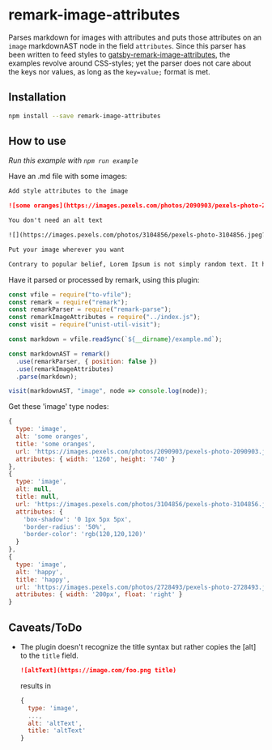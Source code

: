 # remark-image-attributes

Parses markdown for images with attributes and puts those attributes on an `image` markdownAST node in the field `attributes`. Since this parser has been written to feed styles to [gatsby-remark-image-attributes](https://github.com/rbeer/gatsby-remark-image-attributes.git), the examples revolve around CSS-styles; yet the parser does not care about the keys nor values, as long as the `key=value;` format is met.

## Installation

```bash
npm install --save remark-image-attributes
```

## How to use

_Run this example with `npm run example`_

Have an .md file with some images:

```md
Add style attributes to the image

![some oranges](https://images.pexels.com/photos/2090903/pexels-photo-2090903.jpeg?auto=compress&cs=tinysrgb&dpr=3&h=750&w=1260#width=1260;height=740)

You don't need an alt text

![](https://images.pexels.com/photos/3104856/pexels-photo-3104856.jpeg?auto=compress&cs=tinysrgb&dpr=3&h=750&w=1260#box-shadow=0 1px 5px 5px;border-radius=50%;border-color=rgb(120,120,120))

Put your image wherever you want

Contrary to popular belief, Lorem Ipsum is not simply random text. It has roots in a piece of classical Latin literature from 45 BC, making it over 2000 years old. Richard McClintock, a Latin professor at ![happy](https://images.pexels.com/photos/2728493/pexels-photo-2728493.jpeg?auto=compress&cs=tinysrgb&dpr=2&h=650&w=940#width=200px;float=right) Hampden-Sydney College in Virginia, looked up one of the more obscure Latin words, consectetur, from a Lorem Ipsum passage, and going through the cites of the word in classical literature, discovered the undoubtable source. Lorem Ipsum comes from sections 1.10.32 and 1.10.33 of "de Finibus Bonorum et Malorum" (The Extremes of Good and Evil) by Cicero, written in 45 BC. This book is a treatise on the theory of ethics, very popular during the Renaissance. The first line of Lorem Ipsum, "Lorem ipsum dolor sit amet..", comes from a line in section 1.10.32
```

Have it parsed or processed by remark, using this plugin:

```js
const vfile = require("to-vfile");
const remark = require("remark");
const remarkParser = require("remark-parse");
const remarkImageAttributes = require("../index.js");
const visit = require("unist-util-visit");

const markdown = vfile.readSync(`${__dirname}/example.md`);

const markdownAST = remark()
  .use(remarkParser, { position: false })
  .use(remarkImageAttributes)
  .parse(markdown);

visit(markdownAST, "image", node => console.log(node));
```

Get these 'image' type nodes:

```js
{
  type: 'image',
  alt: 'some oranges',
  title: 'some oranges',
  url: 'https://images.pexels.com/photos/2090903/pexels-photo-2090903.jpeg?auto=compress&cs=tinysrgb&dpr=3&h=750&w=1260',
  attributes: { width: '1260', height: '740' }
},
{
  type: 'image',
  alt: null,
  title: null,
  url: 'https://images.pexels.com/photos/3104856/pexels-photo-3104856.jpeg?auto=compress&cs=tinysrgb&dpr=3&h=750&w=1260',
  attributes: {
    'box-shadow': '0 1px 5px 5px',
    'border-radius': '50%',
    'border-color': 'rgb(120,120,120)'
  }
},
{
  type: 'image',
  alt: 'happy',
  title: 'happy',
  url: 'https://images.pexels.com/photos/2728493/pexels-photo-2728493.jpeg?auto=compress&cs=tinysrgb&dpr=2&h=650&w=940',
  attributes: { width: '200px', float: 'right' }
}
```

## Caveats/ToDo

- The plugin doesn't recognize the title syntax but rather copies the [alt] to the `title` field.
  ```md
  ![altText](https://image.com/foo.png title)
  ```
  results in
  ```js
  {
    type: 'image',
    ...,
    alt: 'altText',
    title: 'altText'
  }
  ```
